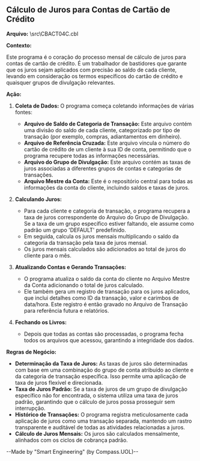 ## Cálculo de Juros para Contas de Cartão de Crédito

**Arquivo:**  \src\CBACT04C.cbl

**Contexto:**

Este programa é o coração do processo mensal de cálculo de juros para contas de cartão de crédito. É um trabalhador de bastidores que garante que os juros sejam aplicados com precisão ao saldo de cada cliente, levando em consideração os termos específicos do cartão de crédito e quaisquer grupos de divulgação relevantes.

**Ação:**

1. **Coleta de Dados:** O programa começa coletando informações de várias fontes:
    * **Arquivo de Saldo de Categoria de Transação:** Este arquivo contém uma divisão do saldo de cada cliente, categorizado por tipo de transação (por exemplo, compras, adiantamentos em dinheiro).
    * **Arquivo de Referência Cruzada:** Este arquivo vincula o número do cartão de crédito de um cliente à sua ID de conta, permitindo que o programa recupere todas as informações necessárias.
    * **Arquivo do Grupo de Divulgação:** Este arquivo contém as taxas de juros associadas a diferentes grupos de contas e categorias de transações.
    * **Arquivo Mestre da Conta:** Este é o repositório central para todas as informações da conta do cliente, incluindo saldos e taxas de juros.

2. **Calculando Juros:**
    * Para cada cliente e categoria de transação, o programa recupera a taxa de juros correspondente do Arquivo do Grupo de Divulgação. Se a taxa de um grupo específico estiver faltando, ele assume como padrão um grupo 'DEFAULT' predefinido.
    * Em seguida, calcula os juros mensais multiplicando o saldo da categoria da transação pela taxa de juros mensal.
    * Os juros mensais calculados são adicionados ao total de juros do cliente para o mês.

3. **Atualizando Contas e Gerando Transações:**
    * O programa atualiza o saldo da conta do cliente no Arquivo Mestre da Conta adicionando o total de juros calculado.
    * Ele também gera um registro de transação para os juros aplicados, que inclui detalhes como ID da transação, valor e carimbos de data/hora. Este registro é então gravado no Arquivo de Transação para referência futura e relatórios.

4. **Fechando os Livros:**
    * Depois que todas as contas são processadas, o programa fecha todos os arquivos que acessou, garantindo a integridade dos dados.

**Regras de Negócio:**

* **Determinação da Taxa de Juros:** As taxas de juros são determinadas com base em uma combinação do grupo de conta atribuído ao cliente e da categoria de transação específica. Isso permite uma aplicação de taxa de juros flexível e direcionada.
* **Taxa de Juros Padrão:** Se a taxa de juros de um grupo de divulgação específico não for encontrada, o sistema utiliza uma taxa de juros padrão, garantindo que o cálculo de juros possa prosseguir sem interrupção.
* **Histórico de Transações:** O programa registra meticulosamente cada aplicação de juros como uma transação separada, mantendo um rastro transparente e auditável de todas as atividades relacionadas a juros.
* **Cálculo de Juros Mensais:** Os juros são calculados mensalmente, alinhados com os ciclos de cobrança padrão.

--Made by "Smart Engineering" (by Compass.UOL)--